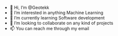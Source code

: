- 👋 Hi, I’m @Geotekk
- 👀 I’m interested in anything Machine Learning
- 🌱 I’m currently learning Software development
- 💞️ I’m looking to collaborate on any kind of projects
- 📫 You can reach me through my email

<!---
Geotekk/Geotekk is a ✨ special ✨ repository because its `README.md` (this file) appears on your GitHub profile.
You can click the Preview link to take a look at your changes.
--->
